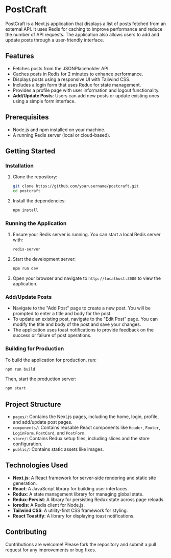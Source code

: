 # PostCraft

PostCraft is a Next.js application that displays a list of posts fetched from an external API. It uses Redis for caching to improve performance and reduce the number of API requests. The application also allows users to add and update posts through a user-friendly interface.

## Features

- Fetches posts from the JSONPlaceholder API.
- Caches posts in Redis for 2 minutes to enhance performance.
- Displays posts using a responsive UI with Tailwind CSS.
- Includes a login form that uses Redux for state management.
- Provides a profile page with user information and logout functionality.
- **Add/Update Posts**: Users can add new posts or update existing ones using a simple form interface.

## Prerequisites

- Node.js and npm installed on your machine.
- A running Redis server (local or cloud-based).

## Getting Started

### Installation

1. Clone the repository:

   ```bash
   git clone https://github.com/yourusername/postcraft.git
   cd postcraft
   ```

2. Install the dependencies:

   ```bash
   npm install
   ```

### Running the Application

1. Ensure your Redis server is running. You can start a local Redis server with:

   ```bash
   redis-server
   ```

2. Start the development server:

   ```bash
   npm run dev
   ```

3. Open your browser and navigate to `http://localhost:3000` to view the application.

### Add/Update Posts

- Navigate to the "Add Post" page to create a new post. You will be prompted to enter a title and body for the post.
- To update an existing post, navigate to the "Edit Post" page. You can modify the title and body of the post and save your changes.
- The application uses toast notifications to provide feedback on the success or failure of post operations.

### Building for Production

To build the application for production, run:

```bash
npm run build
```

Then, start the production server:

```bash
npm start
```

## Project Structure

- `pages/`: Contains the Next.js pages, including the home, login, profile, and add/update post pages.
- `components/`: Contains reusable React components like `Header`, `Footer`, `LoginForm`, `PostCard`, and `PostForm`.
- `store/`: Contains Redux setup files, including slices and the store configuration.
- `public/`: Contains static assets like images.

## Technologies Used

- **Next.js**: A React framework for server-side rendering and static site generation.
- **React**: A JavaScript library for building user interfaces.
- **Redux**: A state management library for managing global state.
- **Redux-Persist**: A library for persisting Redux state across page reloads.
- **ioredis**: A Redis client for Node.js.
- **Tailwind CSS**: A utility-first CSS framework for styling.
- **React Toastify**: A library for displaying toast notifications.

## Contributing

Contributions are welcome! Please fork the repository and submit a pull request for any improvements or bug fixes.